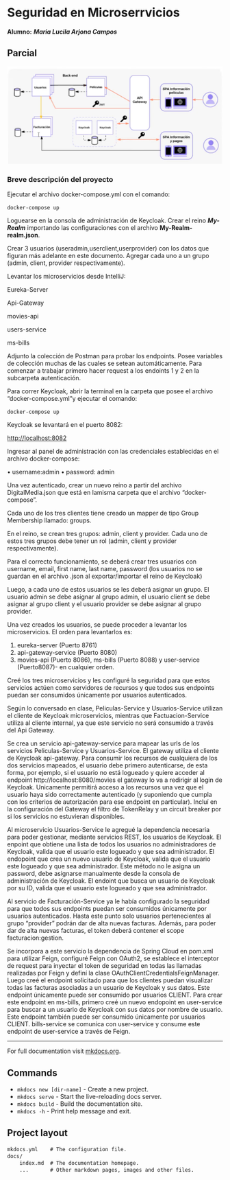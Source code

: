 # Seguridad en Microserrvicios

**Alumno:** ***Maria Lucila Arjona Campos***

## Parcial

<img src="./img/diagrama.png" alt="700" width="700"/>

### Breve descripción del proyecto

Ejecutar el archivo docker-compose.yml con el comando:

    docker-compose up

Loguearse en la consola de administración de Keycloak. Crear el reino ***My-Realm*** importando
las configuraciones con el archivo **My-Realm-realm.json**.

Crear 3 usuarios (useradmin,userclient,userprovider) con los datos que figuran más adelante en este documento. Agregar cada uno a un grupo (admin, client, provider respectivamente).

Levantar los microservicios desde IntelliJ:

Eureka-Server

Api-Gateway

movies-api

users-service

ms-bills

Adjunto la colección de Postman para probar los endpoints. Posee variables de colección muchas de las cuales se setean automáticamente. Para comenzar a trabajar primero hacer request a los endoints 1 y 2 en la subcarpeta autenticación.

Para correr Keycloak, abrir la terminal en la carpeta que posee el archivo “docker-compose.yml”y ejecutar el comando:

    docker-compose up

Keycloak se levantará en el puerto 8082:

[http://localhost:8082](http://localhost:8082)

Ingresar al panel de administración con las credenciales establecidas en el archivo docker-compose:

• username:admin
• password: admin

Una vez autenticado, crear un nuevo reino a partir del archivo DigitalMedia.json que está en lamisma carpeta que el archivo “docker-compose”.

Cada uno de los tres clientes tiene creado un mapper de tipo Group Membership llamado: groups.

En el reino, se crean tres grupos: admin, client y provider. Cada uno de estos tres grupos debe tener un rol (admin, client y provider respectivamente).

Para el correcto funcionamiento, se deberá crear tres usuarios con username, email, first name, last name, password (los usuarios no se guardan en el archivo .json al exportar/importar el reino de Keycloak)

Luego, a cada uno de estos usuarios se les deberá asignar un grupo. El usuario admin se debe asignar al grupo admin, el usuario client se debe asignar al grupo client y el usuario provider se debe asignar al grupo provider.

Una vez creados los usuarios, se puede proceder a levantar los microservicios.
El orden para levantarlos es:
1. eureka-server (Puerto 8761)
2. api-gateway-service (Puerto 8080)
3. movies-api (Puerto 8086), ms-bills (Puerto 8088) y user-service (Puerto8087)- en cualquier orden.

Creé los tres microservicios y les configuré la seguridad para que estos servicios actúen como servidores de recursos y que todos sus endpoints puedan ser consumidos únicamente por usuarios autenticados.

Según lo conversado en clase, Peliculas-Service y Usuarios-Service utilizan el cliente de Keycloak microservicios, mientras que Factuacion-Service utiliza al cliente internal, ya que este servicio no será consumido a través del Api Gateway.

Se crea un servicio api-gateway-service para mapear las urls de los servicios Peliculas-Service y Usuarios-Service. El gateway utiliza el cliente de Keycloak api-gateway. Para consumir los recursos de cualquiera de los dos servicios mapeados, el usuario debe primero autenticarse, de esta forma, por ejemplo, si el usuario no está logueado y quiere acceder al endpoint http://localhost:8080/movies el gateway lo va a redirigir al login de Keycloak. Unicamente permitirá acceso a los recursos una vez que el usuario haya sido correctamente autenticado (y suponiendo que cumpla con los criterios de autorización para ese endpoint en particular). Incluí en la configuración del Gateway el filtro de TokenRelay y un circuit breaker por si los servicios no estuvieran disponibles.

Al microservicio Usuarios-Service le agregué la dependencia necesaria para poder gestionar, mediante servicios REST, los usuarios de Keycloak. El enpoint que obtiene una lista de todos los usuarios no administradores de Keycloak, valida que el usuario este logueado y que sea administrador. El endopoint que crea un nuevo usuario de Keycloak, valida que el usuario este logueado y que sea administrador. Este método no le asigna un password, debe asignarse manualmente desde la consola de administración de Keycloak. El endoint que busca un usuario de Keycloak por su ID, valida que el usuario este logueado y que sea administrador.

Al servicio de Facturación-Service ya le había configurado la seguridad para que todos sus endpoints puedan ser consumidos únicamente por usuarios autenticados. Hasta este punto solo usuarios pertenecientes al grupo “provider” podrán dar de alta nuevas facturas. Además, para poder dar de alta nuevas facturas, el token deberá contener el scope facturacion:gestion.

Se incorpora a este servicio la dependencia de Spring Cloud en pom.xml para utilizar Feign, configuré Feign con OAuth2, se establece el interceptor de request para inyectar el token de seguridad en todas las llamadas realizadas por Feign y definí la clase OAuthClientCredentialsFeignManager. Luego creé el endpoint solicitado para que los clientes puedan visualizar todas las facturas asociadas a un usuario de Keycloak y sus datos. Este endpoint únicamente puede ser consumido por usuarios CLIENT. Para crear este endpoint en ms-bills, primero creé un nuevo endopoint en user-service para buscar a un usuario de Keycloak con sus datos por nombre de usuario. Este endpoint también puede ser consumido únicamente por usuarios CLIENT. bills-service se comunica con user-service y consume este endpoint de user-service a través de Feign.














































<!-- 
link de la pagina de emojis ( https://emojipedia.org/apple/ )

[Link descripcion](Link) 

<img src="./img/" alt="700" width="700"/>

| Tecnología      | Fortaleza |
| --------------- | --------- |
| Front End       | 🔵 🔵 🔵     |
| Back End        | 🔵 ⚪ ⚪     |
| Infraestructura | 🔵 ⚪ ⚪     |
| Testing / QA    | 🔵 🔵 ⚪     |
| Bases de datos  | 🔵 ⚪ ⚪     |



 -->


***

For full documentation visit [mkdocs.org](https://www.mkdocs.org).

## Commands

* `mkdocs new [dir-name]` - Create a new project.
* `mkdocs serve` - Start the live-reloading docs server.
* `mkdocs build` - Build the documentation site.
* `mkdocs -h` - Print help message and exit.

## Project layout

    mkdocs.yml    # The configuration file.
    docs/
        index.md  # The documentation homepage.
        ...       # Other markdown pages, images and other files.
